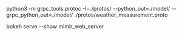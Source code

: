 python3 -m grpc_tools.protoc -I=./protos/ --python_out=./model/ --grpc_python_out=./model/ ./protos/weather_measurement.proto

bokeh serve --show mimir_web_server

